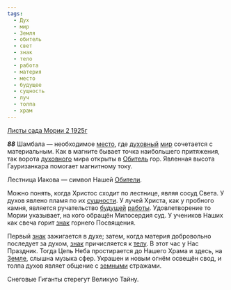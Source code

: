 ```yaml
---
tags:
  - Дух
  - мир
  - Земля
  - обитель
  - свет
  - знак
  - тело
  - работа
  - материя
  - место
  - будущее
  - сущность
  - луч
  - толпа
  - храм
---
```


[Листы сада Мории 2 1925г](https://127.0.0.1:4002/agni/1925)

___88___
Шамбала — необходимое [место](../../../tags/#место), где [духовный](../../../tags/#Дух) [мир](../../../tags/#мир) сочетается с материальным. Как в магните бывает точка наибольшего притяжения, так ворота [духовного](../../../tags/#Дух) мира открыты в [Обитель](../../../tags/#обитель) гор. Явленная высота Гауризанкара помогает магнитному току.   

Лестница Иакова — символ Нашей [Обители](../../../tags/#обитель).   

Можно понять, когда Христос сходит по лестнице, являя сосуд Света. У духов явлено пламя по их [сущности](../../../tags/#сущность). У лучей Христа, как у пробного камня, является ручательство [будущей](../../../tags/#будущее) [работы](../../../tags/#работа). Удовлетворение то Мории указывает, на кого обращён Милосердия суд. У учеников Наших как свеча горит [знак](../../../tags/#знак) горнего Посвящения.   

Первый [знак](../../../tags/#знак) зажигается в духе; затем, когда материя добровольно последует за духом, [знак](../../../tags/#знак) причисляется к [телу](../../../tags/#тело). В этот час у Нас Праздник. Тогда Цепь Неба простирается до Нашего Храма и здесь, на [Земле](../../../tags/#Земля), слышна музыка сфер. Украшен и новым огнём освещён свод, и толпа духов являет общение с [земными](../../../tags/#Земля) стражами.   

Снеговые Гиганты стерегут Великую Тайну.   

